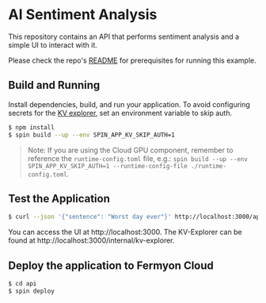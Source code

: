 # AI Sentiment Analysis

This repository contains an API that performs sentiment analysis and a simple UI to interact with it.

Please check the repo's [README](../README.md#prerequisites) for prerequisites for running this example.

## Build and Running 

Install dependencies, build, and run your application. To avoid configuring secrets for the [KV explorer](https://developer.fermyon.com/hub/preview/template_kv_explorer), set an environment variable to skip auth.
```bash
$ npm install 
$ spin build --up --env SPIN_APP_KV_SKIP_AUTH=1
```

> Note: If you are using the Cloud GPU component, remember to reference the `runtime-config.toml` file, e.g.: `spin build --up --env SPIN_APP_KV_SKIP_AUTH=1 --runtime-config-file ./runtime-config.toml`.

## Test the Application

```bash
$ curl --json '{"sentence": "Worst day ever"}' http://localhost:3000/api/sentiment-analysis
```

You can access the UI at http://localhost:3000. The KV-Explorer can be found at http://localhost:3000/internal/kv-explorer.

## Deploy the application to Fermyon Cloud

```bash
$ cd api
$ spin deploy
```
